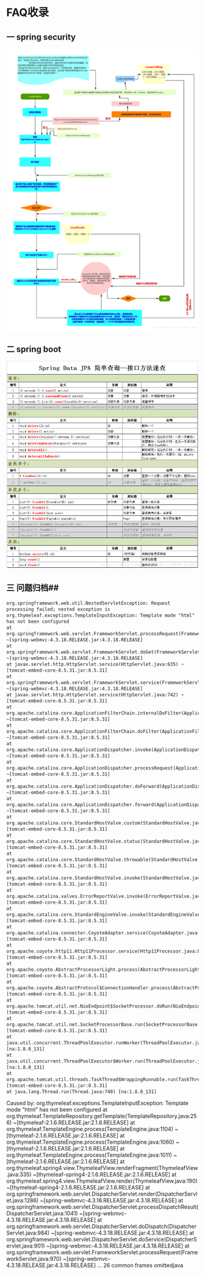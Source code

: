 # FAQ收录

## 一 spring security



![security流程图](images\security.png)



## 二 spring boot

![](images/jpa.png)

## 三 问题归档##



	org.springframework.web.util.NestedServletException: Request processing failed; nested exception is org.thymeleaf.exceptions.TemplateInputException: Template mode "html" has not been configured
	at org.springframework.web.servlet.FrameworkServlet.processRequest(FrameworkServlet.java:982) ~[spring-webmvc-4.3.18.RELEASE.jar:4.3.18.RELEASE]
	at org.springframework.web.servlet.FrameworkServlet.doGet(FrameworkServlet.java:861) ~[spring-webmvc-4.3.18.RELEASE.jar:4.3.18.RELEASE]
	at javax.servlet.http.HttpServlet.service(HttpServlet.java:635) ~[tomcat-embed-core-8.5.31.jar:8.5.31]
	at org.springframework.web.servlet.FrameworkServlet.service(FrameworkServlet.java:846) ~[spring-webmvc-4.3.18.RELEASE.jar:4.3.18.RELEASE]
	at javax.servlet.http.HttpServlet.service(HttpServlet.java:742) ~[tomcat-embed-core-8.5.31.jar:8.5.31]
	at org.apache.catalina.core.ApplicationFilterChain.internalDoFilter(ApplicationFilterChain.java:231) ~[tomcat-embed-core-8.5.31.jar:8.5.31]
	at org.apache.catalina.core.ApplicationFilterChain.doFilter(ApplicationFilterChain.java:166) ~[tomcat-embed-core-8.5.31.jar:8.5.31]
	at org.apache.catalina.core.ApplicationDispatcher.invoke(ApplicationDispatcher.java:728) ~[tomcat-embed-core-8.5.31.jar:8.5.31]
	at org.apache.catalina.core.ApplicationDispatcher.processRequest(ApplicationDispatcher.java:472) ~[tomcat-embed-core-8.5.31.jar:8.5.31]
	at org.apache.catalina.core.ApplicationDispatcher.doForward(ApplicationDispatcher.java:395) ~[tomcat-embed-core-8.5.31.jar:8.5.31]
	at org.apache.catalina.core.ApplicationDispatcher.forward(ApplicationDispatcher.java:316) ~[tomcat-embed-core-8.5.31.jar:8.5.31]
	at org.apache.catalina.core.StandardHostValve.custom(StandardHostValve.java:395) [tomcat-embed-core-8.5.31.jar:8.5.31]
	at org.apache.catalina.core.StandardHostValve.status(StandardHostValve.java:254) [tomcat-embed-core-8.5.31.jar:8.5.31]
	at org.apache.catalina.core.StandardHostValve.throwable(StandardHostValve.java:349) [tomcat-embed-core-8.5.31.jar:8.5.31]
	at org.apache.catalina.core.StandardHostValve.invoke(StandardHostValve.java:175) [tomcat-embed-core-8.5.31.jar:8.5.31]
	at org.apache.catalina.valves.ErrorReportValve.invoke(ErrorReportValve.java:81) [tomcat-embed-core-8.5.31.jar:8.5.31]
	at org.apache.catalina.core.StandardEngineValve.invoke(StandardEngineValve.java:87) [tomcat-embed-core-8.5.31.jar:8.5.31]
	at org.apache.catalina.connector.CoyoteAdapter.service(CoyoteAdapter.java:342) [tomcat-embed-core-8.5.31.jar:8.5.31]
	at org.apache.coyote.http11.Http11Processor.service(Http11Processor.java:803) [tomcat-embed-core-8.5.31.jar:8.5.31]
	at org.apache.coyote.AbstractProcessorLight.process(AbstractProcessorLight.java:66) [tomcat-embed-core-8.5.31.jar:8.5.31]
	at org.apache.coyote.AbstractProtocol$ConnectionHandler.process(AbstractProtocol.java:790) [tomcat-embed-core-8.5.31.jar:8.5.31]
	at org.apache.tomcat.util.net.NioEndpoint$SocketProcessor.doRun(NioEndpoint.java:1468) [tomcat-embed-core-8.5.31.jar:8.5.31]
	at org.apache.tomcat.util.net.SocketProcessorBase.run(SocketProcessorBase.java:49) [tomcat-embed-core-8.5.31.jar:8.5.31]
	at java.util.concurrent.ThreadPoolExecutor.runWorker(ThreadPoolExecutor.java:1142) [na:1.8.0_131]
	at java.util.concurrent.ThreadPoolExecutor$Worker.run(ThreadPoolExecutor.java:617) [na:1.8.0_131]
	at org.apache.tomcat.util.threads.TaskThread$WrappingRunnable.run(TaskThread.java:61) [tomcat-embed-core-8.5.31.jar:8.5.31]
	at java.lang.Thread.run(Thread.java:748) [na:1.8.0_131]
Caused by: org.thymeleaf.exceptions.TemplateInputException: Template mode "html" has not been configured
	at org.thymeleaf.TemplateRepository.getTemplate(TemplateRepository.java:256) ~[thymeleaf-2.1.6.RELEASE.jar:2.1.6.RELEASE]
	at org.thymeleaf.TemplateEngine.process(TemplateEngine.java:1104) ~[thymeleaf-2.1.6.RELEASE.jar:2.1.6.RELEASE]
	at org.thymeleaf.TemplateEngine.process(TemplateEngine.java:1060) ~[thymeleaf-2.1.6.RELEASE.jar:2.1.6.RELEASE]
	at org.thymeleaf.TemplateEngine.process(TemplateEngine.java:1011) ~[thymeleaf-2.1.6.RELEASE.jar:2.1.6.RELEASE]
	at org.thymeleaf.spring4.view.ThymeleafView.renderFragment(ThymeleafView.java:335) ~[thymeleaf-spring4-2.1.6.RELEASE.jar:2.1.6.RELEASE]
	at org.thymeleaf.spring4.view.ThymeleafView.render(ThymeleafView.java:190) ~[thymeleaf-spring4-2.1.6.RELEASE.jar:2.1.6.RELEASE]
	at org.springframework.web.servlet.DispatcherServlet.render(DispatcherServlet.java:1286) ~[spring-webmvc-4.3.18.RELEASE.jar:4.3.18.RELEASE]
	at org.springframework.web.servlet.DispatcherServlet.processDispatchResult(DispatcherServlet.java:1041) ~[spring-webmvc-4.3.18.RELEASE.jar:4.3.18.RELEASE]
	at org.springframework.web.servlet.DispatcherServlet.doDispatch(DispatcherServlet.java:984) ~[spring-webmvc-4.3.18.RELEASE.jar:4.3.18.RELEASE]
	at org.springframework.web.servlet.DispatcherServlet.doService(DispatcherServlet.java:901) ~[spring-webmvc-4.3.18.RELEASE.jar:4.3.18.RELEASE]
	at org.springframework.web.servlet.FrameworkServlet.processRequest(FrameworkServlet.java:970) ~[spring-webmvc-4.3.18.RELEASE.jar:4.3.18.RELEASE]
	... 26 common frames omittedjava


















